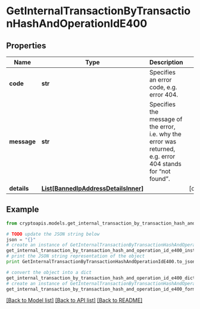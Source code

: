 # GetInternalTransactionByTransactionHashAndOperationIdE400


## Properties
Name | Type | Description | Notes
------------ | ------------- | ------------- | -------------
**code** | **str** | Specifies an error code, e.g. error 404. | 
**message** | **str** | Specifies the message of the error, i.e. why the error was returned, e.g. error 404 stands for “not found”. | 
**details** | [**List[BannedIpAddressDetailsInner]**](BannedIpAddressDetailsInner.md) |  | [optional] 

## Example

```python
from cryptoapis.models.get_internal_transaction_by_transaction_hash_and_operation_id_e400 import GetInternalTransactionByTransactionHashAndOperationIdE400

# TODO update the JSON string below
json = "{}"
# create an instance of GetInternalTransactionByTransactionHashAndOperationIdE400 from a JSON string
get_internal_transaction_by_transaction_hash_and_operation_id_e400_instance = GetInternalTransactionByTransactionHashAndOperationIdE400.from_json(json)
# print the JSON string representation of the object
print GetInternalTransactionByTransactionHashAndOperationIdE400.to_json()

# convert the object into a dict
get_internal_transaction_by_transaction_hash_and_operation_id_e400_dict = get_internal_transaction_by_transaction_hash_and_operation_id_e400_instance.to_dict()
# create an instance of GetInternalTransactionByTransactionHashAndOperationIdE400 from a dict
get_internal_transaction_by_transaction_hash_and_operation_id_e400_form_dict = get_internal_transaction_by_transaction_hash_and_operation_id_e400.from_dict(get_internal_transaction_by_transaction_hash_and_operation_id_e400_dict)
```
[[Back to Model list]](../README.md#documentation-for-models) [[Back to API list]](../README.md#documentation-for-api-endpoints) [[Back to README]](../README.md)


